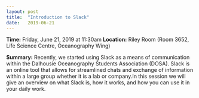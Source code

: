 ```yaml
---
layout: post
title:  "Introduction to Slack"
date:   2019-06-21
---
```


**Time:** Friday, June 21, 2019 at 11:30am
**Location:** Riley Room (Room 3652, Life Science Centre, Oceanography Wing)

**Summary:**
Recently, we started using Slack as a means of communication within the
Dalhousie Oceanography Students Association (DOSA). Slack is an online tool that
allows for streamlined chats and exchange of information within a large group
whether it is a lab or company.In this session we will give an overview on what
Slack is, how it works, and how you can use it in your daily work.

<!--
## Materials
Link to presentation or other materials.
Reference sheet for natbib usage: http://merkel.texture.rocks/Latex/natbib.php
-->
